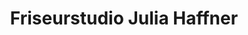 ---
title: "Friseurstudio Julia Haffner"
url: /winkelhaid/friseurstudio-julia-haffner/
shop: Friseur
---